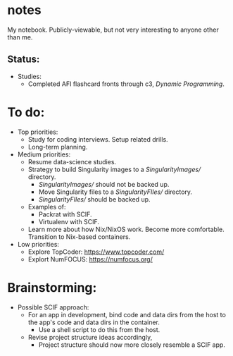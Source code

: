 # notes

My notebook. Publicly-viewable, but not very interesting to anyone other than me.

## Status:

- Studies:
  - Completed AFI flashcard fronts through c3, _Dynamic Programming_.

# To do:

- Top priorities:
    - Study for coding interviews. Setup related drills.
    - Long-term planning.
- Medium priorities:
    - Resume data-science studies.
    - Strategy to build Singularity images to a _SingularityImages/_ directory.
        - _SingularityImages/_ should not be backed up.
        - Move Singularity files to a _SingularityFIles/_ directory.
        - _SingularityFIles/_ should be backed up.
    - Examples of:
        - Packrat with SCIF.
        - Virtualenv with SCIF.
    - Learn more about how Nix/NixOS work. Become more comfortable. Transition to Nix-based containers.
- Low priorities:
  - Explore TopCoder: https://www.topcoder.com/
  - Explort NumFOCUS: https://numfocus.org/

# Brainstorming:

- Possible SCIF approach:
  - For an app in development, bind code and data dirs from the host to the app's code and data dirs in the container.
    - Use a shell script to do this from the host.
  - Revise project structure ideas accordingly,
    - Project structure should now more closely resemble a SCIF app.
